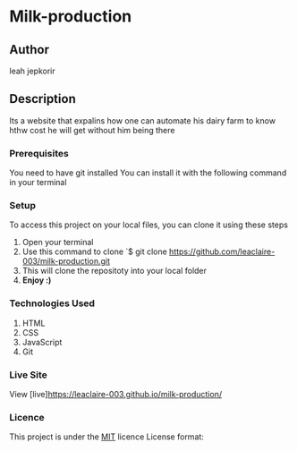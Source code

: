 # Milk-production
## Author
leah jepkorir
## Description
Its a website that expalins how one can automate his dairy farm to know hthw cost he will get without him being there
### Prerequisites
You need to have git installed
You can install it with the following command in your terminal
### Setup
To access this project on your local files, you can clone it using these steps
1. Open your terminal
1. Use this command to clone `$ git clone https://github.com/leaclaire-003/milk-production.git
1. This will clone the repositoty into your local folder
1. __Enjoy :)__
### Technologies Used
1. HTML
1. CSS
1. JavaScript
1. Git
### Live Site
View [live]https://leaclaire-003.github.io/milk-production/
### Licence
This project is under the  [MIT](LICENSE) licence
License format: